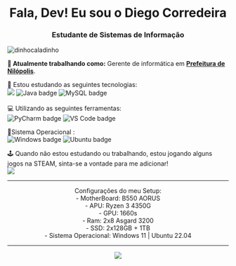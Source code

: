 
<h1 align="center">Fala, Dev! Eu sou o Diego Corredeira</h1>
<h3 align="center">Estudante de Sistemas de Informação</h3>

<p align="left"> <img src="https://komarev.com/ghpvc/?username=diegocorredeira" alt="dinhocaladinho" /> </p>

**💼 Atualmente trabalhando como:** Gerente de informática em <a href="https://nilopolis.rj.gov.br/" target="_blank"><b>Prefeitura de Nilópolis</b></a>.

📝 Estou estudando as seguintes tecnologias: <br>
<img src="https://img.shields.io/badge/Python-FFD43B?style=for-the-badge&logo=python&logoColor=blue" /> <img src="https://img.shields.io/badge/Java-007396?style=for-the-badge&logo=java&logoColor=white" alt="Java badge"/> <img src="https://img.shields.io/badge/MySQL-4479A1?style=for-the-badge&logo=mysql&logoColor=white" alt="MySQL badge"/> <br><br>
💻 Utilizando as seguintes ferramentas: <br>
<img src="https://img.shields.io/badge/PyCharm-143?style=for-the-badge&logo=pycharm&logoColor=black" alt="PyCharm badge"/> <img src="https://img.shields.io/badge/VS_Code-007ACC?style=for-the-badge&logo=visual-studio-code&logoColor=white" alt="VS Code badge"/>

📇Sistema Operacional : <br>
<img src="https://img.shields.io/badge/Windows-0078D6?style=for-the-badge&logo=windows&logoColor=white" alt="Windows badge"/> <img src="https://img.shields.io/badge/Ubuntu-E95420?style=for-the-badge&logo=ubuntu&logoColor=white" alt="Ubuntu badge"/>

🕹️ Quando não estou estudando ou trabalhando, estou jogando alguns jogos na STEAM, sinta-se a vontade para me adicionar!<br> <a align="center" href="https://steamcommunity.com/id/Batmanvermelho/" target="_blank"><img src="https://img.shields.io/badge/Steam-000000?style=for-the-badge&logo=steam&logoColor=white"></a>

</p>

<hr />
<p align="center">Configurações do meu Setup:
  <br>
  - MotherBoard: B550 AORUS 
  <br>
  - APU: Ryzen 3 4350G
   <br>
  - GPU: 1660s
   <br>
  - Ram: 2x8 Asgard 3200
   <br>
  - SSD: 2x128GB + 1TB
   <br>
  - Sistema Operacional: Windows 11 | Ubuntu 22.04
  </p>

<hr />

<p align="center">
<a href="https://git.io/streak-stats"><img src="https://github-readme-streak-stats.herokuapp.com?user=DiegoCorredeira&theme=Javascript-dark&hide_border=true&locale=pt_BR&date_format=j%2Fn%5B%2FY%5D"/></a>
</p>
